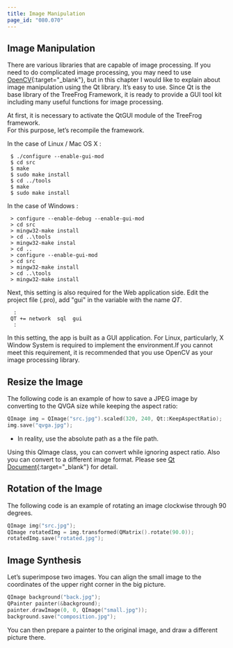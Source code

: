 ```yaml
---
title: Image Manipulation
page_id: "080.070"
---
```


## Image Manipulation

There are various libraries that are capable of image processing. If you need to do complicated image processing, you may need to use [OpenCV](http://opencv.org/){:target="_blank"}, but in this chapter I would like to explain about image manipulation using the Qt library. It’s easy to use. Since Qt is the base library of the TreeFrog Framework, it is ready to provide a GUI tool kit including many useful functions for image processing.

At first, it is necessary to activate the QtGUI module of the TreeFrog framework.<br>
For this purpose, let’s recompile the framework.

In the case of Linux / Mac OS X :

```
 $ ./configure --enable-gui-mod
 $ cd src
 $ make 
 $ sudo make install
 $ cd ../tools
 $ make
 $ sudo make install
```

In the case of Windows :

```
 > configure --enable-debug --enable-gui-mod
 > cd src
 > mingw32-make install
 > cd ..\tools
 > mingw32-make instal
 > cd ..
 > configure --enable-gui-mod
 > cd src
 > mingw32-make install
 > cd ..\tools
 > mingw32-make install
```

Next, this setting is also required for the Web application side. Edit the project file (.pro), add "gui" in the variable with the name *QT*.

```
  :
 QT += network  sql  gui
  :
```
 
In this setting, the app is built as a GUI application. For Linux, particularly, X Window System is required to implement the environment.If you cannot meet this requirement, it is recommended that you use OpenCV as your image processing library.

## Resize the Image

The following code is an example of how to save a JPEG image by converting to the QVGA size while keeping the aspect ratio:

```c++
QImage img = QImage("src.jpg").scaled(320, 240, Qt::KeepAspectRatio);
img.save("qvga.jpg");
```
 
- In reality, use the absolute path as a the file path.

Using this QImage class, you can convert while ignoring aspect ratio. Also you can convert to a different image format. Please see [Qt Document](http://qt-project.org/doc/qt-4.8/){:target="_blank"} for detail.

## Rotation of the Image

The following code is an example of rotating an image clockwise through 90 degrees.

```c++
QImage img("src.jpg");
QImage rotatedImg = img.transformed(QMatrix().rotate(90.0));
rotatedImg.save("rotated.jpg");
```

## Image Synthesis

Let’s superimpose two images. You can align the small image to the coordinates of the upper right corner in the big picture.

```c++
QImage background("back.jpg");
QPainter painter(&background);
painter.drawImage(0, 0, QImage("small.jpg"));
background.save("composition.jpg");
```
 
You can then prepare a painter to the original image, and draw a different picture there.